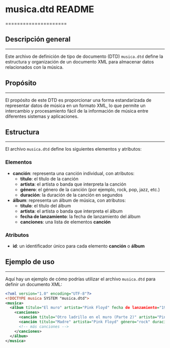 # musica.dtd README
=====================

## Descripción general
-----------

Este archivo de definición de tipo de documento (DTD) `musica.dtd` define la estructura y organización de un documento XML para almacenar datos relacionados con la música.

## Propósito
----------

El propósito de este DTD es proporcionar una forma estandarizada de representar datos de música en un formato XML, lo que permite un intercambio y procesamiento fácil de la información de música entre diferentes sistemas y aplicaciones.

## Estructura
------------

El archivo `musica.dtd` define los siguientes elementos y atributos:

### Elementos

* **canción**: representa una canción individual, con atributos:
	+ **título**: el título de la canción
	+ **artista**: el artista o banda que interpreta la canción
	+ **género**: el género de la canción (por ejemplo, rock, pop, jazz, etc.)
	+ **duración**: la duración de la canción en segundos
* **álbum**: representa un álbum de música, con atributos:
	+ **título**: el título del álbum
	+ **artista**: el artista o banda que interpreta el álbum
	+ **fecha de lanzamiento**: la fecha de lanzamiento del álbum
	+ **canciones**: una lista de elementos **canción**

### Atributos

* **id**: un identificador único para cada elemento **canción** o **álbum**

## Ejemplo de uso
----------------

Aquí hay un ejemplo de cómo podrías utilizar el archivo `musica.dtd` para definir un documento XML:
```xml
<?xml version="1.0" encoding="UTF-8"?>
<!DOCTYPE musica SYSTEM "musica.dtd">
<musica>
  <álbum título="El muro" artista="Pink Floyd" fecha de lanzamiento="1979-11-30">
    <canciones>
      <canción título="Otro ladrillo en el muro (Parte 2)" artista="Pink Floyd" género="rock" duración="240"/>
      <canción título="Madre" artista="Pink Floyd" género="rock" duración="210"/>
      <!-- más canciones -->
    </canciones>
  </álbum>
</musica>